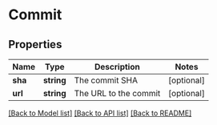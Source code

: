 # Commit

## Properties
Name | Type | Description | Notes
------------ | ------------- | ------------- | -------------
**sha** | **string** | The commit SHA | [optional] 
**url** | **string** | The URL to the commit | [optional] 

[[Back to Model list]](../README.md#documentation-for-models) [[Back to API list]](../README.md#documentation-for-api-endpoints) [[Back to README]](../README.md)



